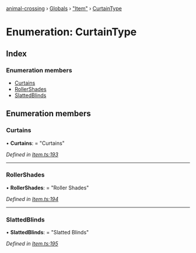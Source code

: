 [animal-crossing](../README.md) › [Globals](../globals.md) › ["Item"](../modules/_item_.md) › [CurtainType](_item_.curtaintype.md)

# Enumeration: CurtainType

## Index

### Enumeration members

* [Curtains](_item_.curtaintype.md#curtains)
* [RollerShades](_item_.curtaintype.md#rollershades)
* [SlattedBlinds](_item_.curtaintype.md#slattedblinds)

## Enumeration members

###  Curtains

• **Curtains**: = "Curtains"

*Defined in [Item.ts:193](https://github.com/Norviah/animal-crossing/blob/ba83c61/module/types/Item.ts#L193)*

___

###  RollerShades

• **RollerShades**: = "Roller Shades"

*Defined in [Item.ts:194](https://github.com/Norviah/animal-crossing/blob/ba83c61/module/types/Item.ts#L194)*

___

###  SlattedBlinds

• **SlattedBlinds**: = "Slatted Blinds"

*Defined in [Item.ts:195](https://github.com/Norviah/animal-crossing/blob/ba83c61/module/types/Item.ts#L195)*
